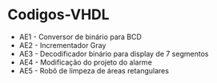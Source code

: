 # Codigos-VHDL

- AE1 - Conversor de binário para BCD
- AE2 - Incrementador Gray
- AE3 - Decodificador binário para display de 7 segmentos
- AE4 - Modificação do projeto do alarme
- AE5 - Robô de limpeza de áreas retangulares
